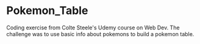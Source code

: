 # Pokemon_Table
Coding exercise from Colte Steele's Udemy course on Web Dev. The challenge was to use basic info about pokemons to build a pokemon table.

